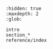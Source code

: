 
```{include} intro.md
```

```{toctree}
:hidden: true
:maxdepth: 2
:glob:

intro
section_*
reference/index
```
